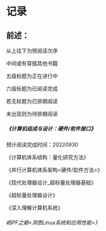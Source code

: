 # 记录



## 前述：

从上往下为预阅读次序

中间或有穿插其他书籍

五级标题为正在进行中

六级标题为已阅读完成

若无标题为已排期阅读

未出现则为待排期阅读



##### 《计算机组成与设计：硬件/软件接口》

预计阅读完成时间：20220930

《计算机体系结构：量化研究方法》

《并行计算机体系架构<硬件/软件方法>》

《现代处理器设计_超标量处理器基础》

《超标量处理器设计》

《深入理解计算机系统》

###### 《BPF之巅<洞悉Linux系统和应用性能>》
